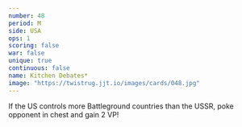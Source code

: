 ```yaml
---
number: 48
period: M
side: USA
ops: 1
scoring: false
war: false
unique: true
continuous: false
name: Kitchen Debates*
image: "https://twistrug.jjt.io/images/cards/048.jpg"
---
```

If the US controls more Battleground countries than the USSR, poke opponent in chest and gain 2 VP!
